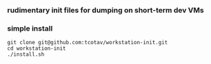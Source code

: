 ### rudimentary init files for dumping on short-term dev VMs

### simple install

    git clone git@github.com:tcotav/workstation-init.git
    cd workstation-init
    ./install.sh
